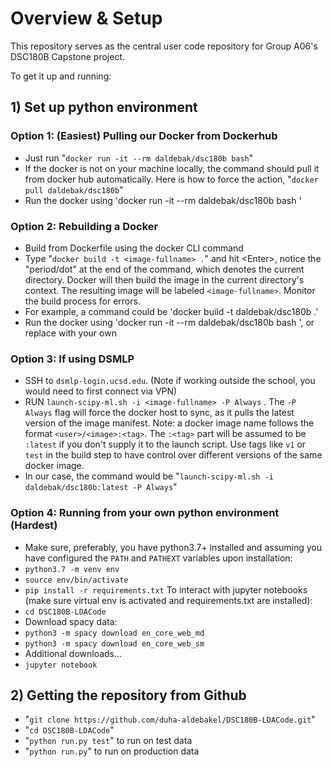 # Overview & Setup

This repository serves as the central user code repository for Group A06's DSC180B Capstone project.

To get it up and running:
## 1) Set up python environment
### Option 1: (Easiest) Pulling our Docker from Dockerhub
- Just run "`docker run -it --rm daldebak/dsc180b bash`"
- If the docker is not on your machine locally, the command should pull it from docker hub automatically. Here is how to force the action, "`docker pull daldebak/dsc180b`"
- Run the docker using 'docker run -it --rm daldebak/dsc180b bash '
### Option 2: Rebuilding a Docker
- Build from Dockerfile using the docker CLI command
- Type "`docker build -t <image-fullname> .`" and hit \<Enter\>, notice the "period/dot" at the end of the command, which denotes the current directory. Docker will then build the image in the current directory's context. The resulting image will be labeled `<image-fullname>`. Monitor the build process for errors.
- For example, a command could be 'docker build -t daldebak/dsc180b .'
- Run the docker using 'docker run -it --rm daldebak/dsc180b bash ', or replace with your own <image-fullname>
### Option 3: If using DSMLP
- SSH to `dsmlp-login.ucsd.edu`. (Note if working outside the school, you would need to first connect via VPN)
- RUN `launch-scipy-ml.sh -i <image-fullname> -P Always` . The `-P Always` flag will force the docker host to sync, as it pulls the latest version of the image manifest. Note: a docker image name follows the format `<user>/<image>:<tag>`. The `:<tag>` part will be assumed to be `:latest` if you don't supply it to the launch script. Use tags like `v1` or `test` in the build step to have control over different versions of the same docker image.
- In our case, the command would be "`launch-scipy-ml.sh -i daldebak/dsc180b:latest -P Always`"
### Option 4: Running from your own python environment (Hardest)
- Make sure, preferably, you have python3.7+ installed and assuming you have configured the `PATH` and `PATHEXT` variables upon installation:
- `python3.7 -m venv env`
- `source env/bin/activate`
- `pip install -r requirements.txt`
To interact with jupyter notebooks (make sure virtual env is activated and requirements.txt are installed):
- `cd DSC180B-LDACode`
-  Download spacy data: 
-  `python3 -m spacy download en_core_web_md`
-  `python3 -m spacy download en_core_web_sm`
-  Additional downloads...
-  `jupyter notebook`
  
## 2) Getting the repository from Github
- "`git clone https://github.com/duha-aldebakel/DSC180B-LDACode.git`"
- "`cd DSC180B-LDACode`"
- "`python run.py test`" to run on test data
- "`python run.py`" to run on production data
  

